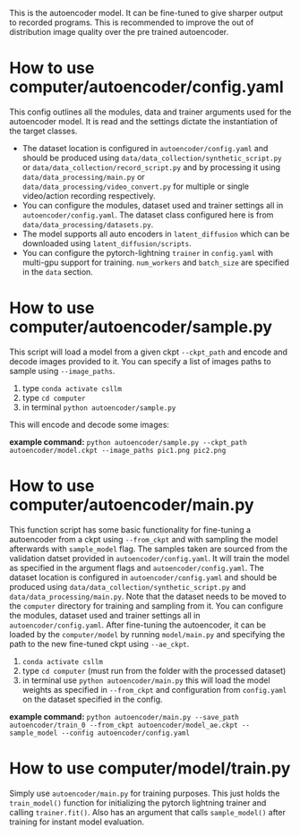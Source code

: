 This is the autoencoder model. It can be fine-tuned to give sharper output to recorded programs. This is recommended to improve the out of distribution image quality over the pre trained autoencoder.

# How to use computer/autoencoder/config.yaml

This config outlines all the modules, data and trainer arguments used for the autoencoder model. It is read and the settings dictate the instantiation of the target classes. 
- The dataset location is configured in `autoencoder/config.yaml` and should be produced using `data/data_collection/synthetic_script.py` or `data/data_collection/record_script.py` and by processing it using `data/data_processing/main.py` or `data/data_processing/video_convert.py` for multiple or single video/action recording respectively. 
- You can configure the modules, dataset used and trainer settings all in `autoencoder/config.yaml`. The dataset class configured here is from `data/data_processing/datasets.py`. 
- The model supports all auto encoders in `latent_diffusion` which can be downloaded using `latent_diffusion/scripts`. 
- You can configure the pytorch-lightning `trainer` in `config.yaml` with multi-gpu support for training. `num_workers` and `batch_size` are specified in the `data` section.

# How to use computer/autoencoder/sample.py

This script will load a model from a given ckpt `--ckpt_path` and encode and decode images provided to it. You can specify a list of images paths to sample using `--image_paths`. 

1. type `conda activate csllm`
2. type `cd computer`
3. in terminal `python autoencoder/sample.py` 

This will encode and decode some images:

**example command:** `python autoencoder/sample.py --ckpt_path autoencoder/model.ckpt --image_paths pic1.png pic2.png`


# How to use computer/autoencoder/main.py

This function script has some basic functionality for fine-tuning a autoencoder from a ckpt using `--from_ckpt` and with sampling the model afterwards with `sample_model` flag. The samples taken are sourced from the validation datset provided in `autoencoder/config.yaml`. It will train the model as specified in the argument flags and `autoencoder/config.yaml`. The dataset location is configured in `autoencoder/config.yaml` and should be produced using `data/data_collection/synthetic_script.py` and `data/data_processing/main.py`. Note that the dataset needs to be moved to the `computer` directory for training and sampling from it. You can configure the modules, dataset used and trainer settings all in `autoencoder/config.yaml`. After fine-tuning the autoencoder, it can be loaded by the `computer/model` by running `model/main.py` and specifying the path to the new fine-tuned ckpt using `--ae_ckpt`.

1. `conda activate csllm`
2. type `cd computer` (must run from the folder with the processed dataset)
3. in terminal use `python autoencoder/main.py` this will load the model weights as specified in `--from_ckpt` and configuration from `config.yaml` on the dataset specified in the config.

**example command:** `python autoencoder/main.py --save_path autoencoder/train_0 --from_ckpt autoencoder/model_ae.ckpt --sample_model --config autoencoder/config.yaml`

# How to use computer/model/train.py

Simply use `autoencoder/main.py` for training purposes. This just holds the `train_model()` function for initializing the pytorch lightning trainer and calling `trainer.fit()`. Also has an argument that calls `sample_model()` after training for instant model evaluation.